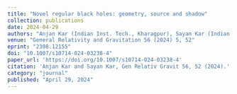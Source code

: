 ```yaml
---
title: "Novel regular black holes: geometry, source and shadow"
collection: publications
date: 2024-04-29
authors: "Anjan Kar (Indian Inst. Tech., Kharagpur), Sayan Kar (Indian Inst. Tech., Kharagpur)"
venue: "General Relativity and Gravitation 56 (2024) 5, 52"
eprint: "2308.12155"
doi: "10.1007/s10714-024-03238-4"
paper_url: 'https://doi.org/10.1007/s10714-024-03238-4'
citation: 'Anjan Kar and Sayan Kar, Gen Relativ Gravit 56, 52 (2024).'
category: "journal"
published: "April 29, 2024"
---
```


